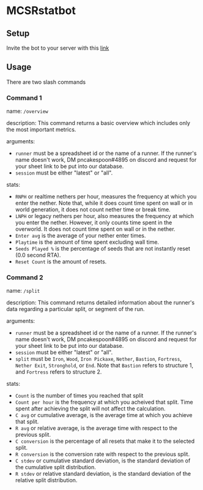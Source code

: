 # MCSRstatbot

## Setup

Invite the bot to your server with this [link](https://discord.com/oauth2/authorize?client_id=1151605577265451128&scope=bot&permissions=274877910016)

## Usage

There are two slash commands

### Command 1

name: `/overview`<br>

description: This command returns a basic overview which includes only the most important metrics. <br>

arguments:
- `runner` must be a spreadsheet id or the name of a runner. If the runner's name doesn't work, DM pncakespoon#4895 on discord and request for your sheet link to be put into our database.
- `session` must be either "latest" or "all".

stats:
- `RNPH` or realtime nethers per hour, measures the frequency at which you enter the nether. Note that, while it does count time spent on wall or in world generation, it does not count nether time or break time.
- `LNPH` or legacy nethers per hour, also measures the frequency at which you enter the nether. However, it only counts time spent in the overworld. It does not  count time spent on wall or in the nether.
- `Enter avg` is the average of your nether enter times.
- `Playtime` is the amount of time spent excluding wall time.
- `Seeds Played %` is the percentage of seeds that are not instantly reset (0.0 second RTA).
- `Reset Count` is the amount of resets.

### Command 2

name: `/split`<br>

description: This command returns detailed information about the runner's data regarding a particular split, or segment of the run.<br>

arguments:
- `runner` must be a spreadsheet id or the name of a runner. If the runner's name doesn't work, DM pncakespoon#4895 on discord and request for your sheet link to be put into our database.
- `session` must be either "latest" or "all".
- `split` must be `Iron`, `Wood`, `Iron Pickaxe`, `Nether`, `Bastion`, `Fortress`, `Nether Exit`, `Stronghold`, or `End`. Note that `Bastion` refers to structure 1, and `Fortress` refers to structure 2.

stats:
- `Count` is the number of times you reached that split
- `Count per hour` is the frequency at which you acheived that split. Time spent after achieving the split will not affect the calculation.
- `C avg` or cumulative average, is the average time at which you achieve that split.
- `R avg` or relative average, is the average time with respect to the previous split.
- `C conversion` is the percentage of all resets that make it to the selected split.
- `R conversion` is the conversion rate with respect to the previous split.
- `C stdev` or cumulative standard deviation, is the standard deviation of the cumulative split distribution.
- `R stdev` or relative standard deviation, is the standard deviation of the relative split distribution.